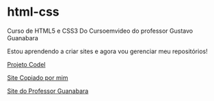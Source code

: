 # html-css
 Curso de HTML5 e CSS3 Do Cursoemvideo do professor Gustavo Guanabara

 Estou aprendendo a criar sites e agora vou gerenciar meu repositórios!


<a href ="https://renanrosostolato.github.io/Projeto-Cordel/"> Projeto Codel

<a href= "https://renanrosostolato.github.io/Projeto----Android/"> Site Copiado por mim

<a href= "https://renanrosostolato.github.io/Site-Android/"> Site do Professor Guanabara